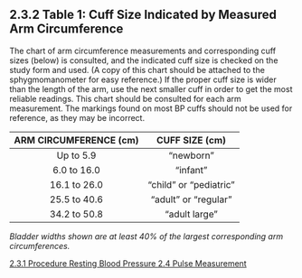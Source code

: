 ## 2.3.2 Table 1: Cuff Size Indicated by Measured Arm Circumference

The chart of arm circumference measurements and corresponding cuff sizes (below) is consulted, and the indicated cuff size is checked on the study form and used. (A copy of this chart should be attached to the sphygmomanometer for easy reference.)  If the proper cuff size is wider than the length of the arm, use the next smaller cuff in order to get the most reliable readings.  This chart should be consulted for each arm measurement. The markings found on most BP cuffs should not be used for reference, as they may be incorrect.

| ARM CIRCUMFERENCE (cm) | CUFF SIZE (cm)         |
|:----------------------:|:----------------------:|
| Up to 5.9              | “newborn”              |
| 6.0 to 16.0            | “infant”               |
| 16.1 to 26.0           | “child” or “pediatric” |
| 25.5 to 40.6           | “adult” or “regular”   |
| 34.2 to 50.8           | “adult large”          |

_Bladder widths shown are at least 40% of the largest corresponding arm circumferences._

<div class="center">
<div class="btn-group">
  <a href=":pages_path:/manuals/resting-blood-pressure/2-03-01-procedure.md" class="btn btn-default">
    <span class="glyphicon glyphicon-chevron-left"></span>
    2.3.1 Procedure
  </a>

  <a href=":pages_path:/manuals/resting-blood-pressure" class="btn btn-default">
    <span class="glyphicon glyphicon-chevron-up"></span>
    Resting Blood Pressure
  </a>

  <a href=":pages_path:/manuals/resting-blood-pressure/2-04-pulse-measurement.md" class="btn btn-success">
    2.4 Pulse Measurement
    <span class="glyphicon glyphicon-chevron-right"></span>
  </a>
</div>
</div>
